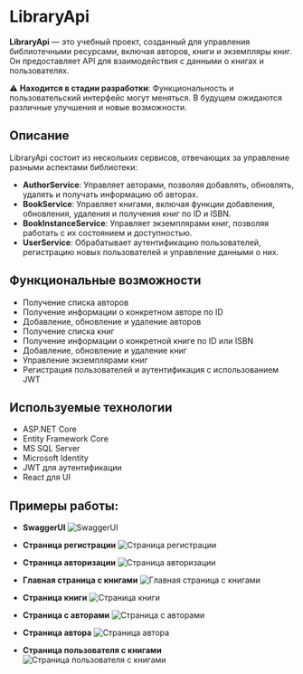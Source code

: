 # LibraryApi

**LibraryApi** — это учебный проект, созданный для управления библиотечными ресурсами, включая авторов, книги и экземпляры книг. Он предоставляет API для взаимодействия с данными о книгах и пользователях.

⚠️ **Находится в стадии разработки**: Функциональность и пользовательский интерфейс могут меняться. В будущем ожидаются различные улучшения и новые возможности.

## Описание

LibraryApi состоит из нескольких сервисов, отвечающих за управление разными аспектами библиотеки:

- **AuthorService**: Управляет авторами, позволяя добавлять, обновлять, удалять и получать информацию об авторах.
- **BookService**: Управляет книгами, включая функции добавления, обновления, удаления и получения книг по ID и ISBN.
- **BookInstanceService**: Управляет экземплярами книг, позволяя работать с их состоянием и доступностью.
- **UserService**: Обрабатывает аутентификацию пользователей, регистрацию новых пользователей и управление данными о них.

## Функциональные возможности

- Получение списка авторов
- Получение информации о конкретном авторе по ID
- Добавление, обновление и удаление авторов
- Получение списка книг
- Получение информации о конкретной книге по ID или ISBN
- Добавление, обновление и удаление книг
- Управление экземплярами книг
- Регистрация пользователей и аутентификация с использованием JWT

## Используемые технологии

- ASP.NET Core
- Entity Framework Core
- MS SQL Server
- Microsoft Identity
- JWT для аутентификации
- React для UI

## Примеры работы:

- **SwaggerUI**
  ![SwaggerUI](https://github.com/user-attachments/assets/73cb70a4-7016-4458-bf33-4c2d2870e87d)

- **Страница регистрации**
  ![Страница регистрации](https://github.com/user-attachments/assets/4c66780f-9256-40c7-bd12-f9cbcb3a58f5)

- **Страница авторизации**
  ![Страница авторизации](https://github.com/user-attachments/assets/e813b95a-23e0-4157-9ac5-34a5aabb90ad)

- **Главная страница с книгами**
  ![Главная страница с книгами](https://github.com/user-attachments/assets/07c5fdeb-83a3-410e-9ee4-26352ab94617)

- **Страница книги**
  ![Страница книги](https://github.com/user-attachments/assets/932d670e-bff0-4398-bda8-e49008c407e6)

- **Страница с авторами**
  ![Страница с авторами](https://github.com/user-attachments/assets/d334b11d-de5e-4997-9fc9-237a54b5d98a)

- **Страница автора**
  ![Страница автора](https://github.com/user-attachments/assets/cd27834c-cdb5-49b0-8f68-0f96716b4ef9)

- **Страница пользователя с книгами**
  ![Страница пользователя с книгами](https://github.com/user-attachments/assets/cd86390b-0ecd-4a67-9bfb-5b525c398eb7)
